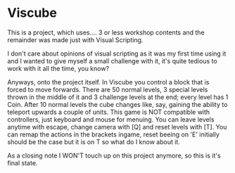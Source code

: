 # Viscube

This is a project, which uses.... 3 or less workshop contents and the remainder was made just with Visual Scripting.

I don't care about opinions of visual scripting as it was my first time using it and I wanted to give myself a small challenge with it, it's quite tedious to work with it all the time, you know?

Anyways, onto the project itself. In Viscube you control a block that is forced to move forwards.
There are 50 normal levels, 3 special levels thrown in the middle of it and 3 challenge levels at the end; every level has 1 Coin.
After 10 normal levels the cube changes like, say, gaining the ability to teleport upwards a couple of units.
This game is NOT compatible with controllers, just keyboard and mouse for menuing.
You can leave levels anytime with escape, change camera with [Q] and reset levels with [T].
You can remap the actions in the brackets ingame, reset beeing on 'E' initially should be the case but it is on T so what do I know about it.

As a closing note I WON'T touch up on this project anymore, so this is it's final state.
